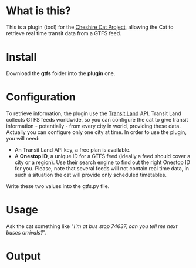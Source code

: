 # What is this?
This is a plugin (tool) for the [Cheshire Cat Project](https://github.com/pieroit/cheshire-cat), allowing the Cat to retrieve real time transit data from a GTFS feed.

# Install
Download the **gtfs** folder into the **plugin** one.

# Configuration
To retrieve information, the plugin use the [Transit Land](https://www.transit.land/) API. Transit Land collects GTFS feeds worldwide, so you can configure the cat to give transit information - potentially - from every city in world, providing these data. Actually you can configure only one city at time. In order to use the plugin, you will need:
- An Transit Land API key, a free plan is available.
- A **Onestop ID**, a unique ID for a GTFS feed (ideally a feed should cover a city or a region). Use their search engine to find out the right Onestop ID for you. Please, note that several feeds will not contain real time data, in such a situation the cat will provide only scheduled timetables.

Write these two values into the gtfs.py file.

# Usage
Ask the cat something like "*I'm at bus stop 74637, can you tell me next buses arrivals?*".

# Output

